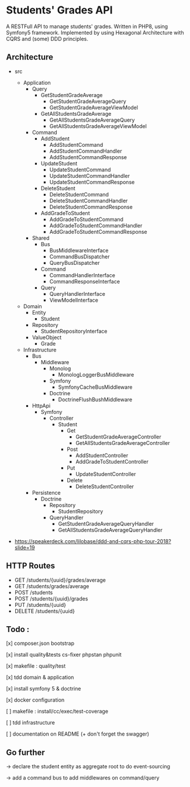 # Students' Grades API

A RESTFull API to manage students' grades. Written in PHP8, using Symfony5 framework.
Implemented by using Hexagonal Architecture with CQRS and (some) DDD principles.

## Architecture

* src
    * Application
        * Query
            * GetStudentGradeAverage
                * GetStudentGradeAverageQuery
                * GetStudentGradeAverageViewModel
            * GetAllStudentsGradeAverage
                * GetAllStudentsGradeAverageQuery
                * GetAllStudentsGradeAverageViewModel
        * Command
            * AddStudent
                * AddStudentCommand
                * AddStudentCommandHandler
                * AddStudentCommandResponse
            * UpdateStudent
                * UpdateStudentCommand
                * UpdateStudentCommandHandler
                * UpdateStudentCommandResponse
            * DeleteStudent
                * DeleteStudentCommand
                * DeleteStudentCommandHandler
                * DeleteStudentCommandResponse
            * AddGradeToStudent
                * AddGradeToStudentCommand
                * AddGradeToStudentCommandHandler
                * AddGradeToStudentCommandResponse
        * Shared
            * Bus
                * BusMiddlewareInterface
                * CommandBusDispatcher
                * QueryBusDispatcher       
            * Command
                * CommandHandlerInterface
                * CommandResponseInterface
            * Query
                * QueryHandlerInterface
                * ViewModelInterface
    * Domain
        * Entity
            * Student
        * Repository
            * StudentRepositoryInterface
        * ValueObject
            * Grade
    * Infrastructure
        * Bus
            * Middleware
                * Monolog
                    * MonologLoggerBusMiddleware
                * Symfony
                    * SymfonyCacheBusMiddleware
                * Doctrine
                    * DoctrineFlushBushMiddleware
        * HttpApi
            * Symfony
                * Controller
                    * Student
                        * Get
                            * GetStudentGradeAverageController
                            * GetAllStudentsGradeAverageController
                        * Post
                            * AddStudentController
                            * AddGradeToStudentController
                        * Put
                            * UpdateStudentController
                        * Delete
                            * DeleteStudentController
        * Persistence
            * Doctrine
                * Repository
                    * StudentRepository
                * QueryHandler
                    * GetStudentGradeAverageQueryHandler
                    * GetAllStudentsGradeAverageQueryHandler


* https://speakerdeck.com/lilobase/ddd-and-cqrs-php-tour-2018?slide=19



## HTTP Routes
    
* GET /students/{uuid}/grades/average
* GET /students/grades/average
* POST /students
* POST /students/{uuid}/grades
* PUT /students/{uuid}
* DELETE /students/{uuid}


## Todo :

[x] composer.json bootstrap

[x] install quality&tests cs-fixer phpstan phpunit

[x] makefile : quality/test

[x] tdd domain & application

[x] install symfony 5 & doctrine

[x] docker configuration

[ ] makefile : install/cc/exec/test-coverage

[ ] tdd infrastructure

[ ] documentation on README (+ don't forget the swagger)

## Go further

-> declare the student entity as aggregate root to do event-sourcing

-> add a command bus to add middlewares on command/query